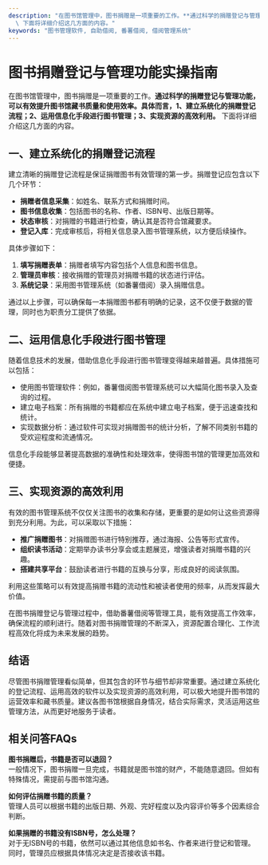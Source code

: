 ```yaml
---
description: "在图书馆管理中，图书捐赠是一项重要的工作。**通过科学的捐赠登记与管理功能，可以有效提升图书馆藏书质量和使用效率。具体而言，1、建立系统化的捐赠登记流程；2、运用信息化手段进行图书管理；3、实现资源的高效利用。**\
  \ 下面将详细介绍这几方面的内容。"
keywords: "图书管理软件, 自助借阅, 番薯借阅, 借阅管理系统"
---
```

# 图书捐赠登记与管理功能实操指南

在图书馆管理中，图书捐赠是一项重要的工作。**通过科学的捐赠登记与管理功能，可以有效提升图书馆藏书质量和使用效率。具体而言，1、建立系统化的捐赠登记流程；2、运用信息化手段进行图书管理；3、实现资源的高效利用。** 下面将详细介绍这几方面的内容。

## **一、建立系统化的捐赠登记流程**

建立清晰的捐赠登记流程是保证捐赠图书有效管理的第一步。捐赠登记应包含以下几个环节：

- **捐赠者信息采集**：如姓名、联系方式和捐赠时间。
- **图书信息收集**：包括图书的名称、作者、ISBN号、出版日期等。
- **状态审核**：对捐赠的书籍进行检查，确认其是否符合馆藏要求。
- **登记入库**：完成审核后，将相关信息录入图书管理系统，以方便后续操作。

具体步骤如下：

1. **填写捐赠表单**：捐赠者填写内容包括个人信息和图书信息。
2. **管理员审核**：接收捐赠的管理员对捐赠书籍的状态进行评估。
3. **系统记录**：采用图书管理系统（如番薯借阅）录入捐赠信息。

通过以上步骤，可以确保每一本捐赠图书都有明确的记录，这不仅便于数据的管理，同时也为职责分工提供了依据。

## **二、运用信息化手段进行图书管理**

随着信息技术的发展，借助信息化手段进行图书管理变得越来越普遍。具体措施可以包括：

- 使用图书管理软件：例如，番薯借阅图书管理系统可以大幅简化图书录入及查询的过程。
- 建立电子档案：所有捐赠的书籍都应在系统中建立电子档案，便于迅速查找和统计。
- 实现数据分析：通过软件可实现对捐赠图书的统计分析，了解不同类别书籍的受欢迎程度和流通情况。

信息化手段能够显著提高数据的准确性和处理效率，使得图书馆的管理更加高效和便捷。

## **三、实现资源的高效利用**

有效的图书管理系统不仅仅关注图书的收集和存储，更重要的是如何让这些资源得到充分利用。为此，可以采取以下措施：

- **推广捐赠图书**：对捐赠图书进行特别推荐，通过海报、公告等形式宣传。
- **组织读书活动**：定期举办读书分享会或主题展览，增强读者对捐赠书籍的兴趣。
- **搭建共享平台**：鼓励读者进行书籍的互换与分享，形成良好的阅读氛围。

利用这些策略可以有效提高捐赠书籍的流动性和被读者使用的频率，从而发挥最大价值。

在图书捐赠登记与管理过程中，借助番薯借阅等管理工具，能有效提高工作效率，确保流程的顺利进行。随着对图书捐赠管理的不断深入，资源配置合理化、工作流程高效化将成为未来发展的趋势。

## 结语

尽管图书捐赠管理看似简单，但其包含的环节与细节却非常重要。通过建立系统化的登记流程、运用高效的软件以及实现资源的高效利用，可以极大地提升图书馆的运营效率和藏书质量。建议各图书馆根据自身情况，结合实际需求，灵活运用这些管理方法，从而更好地服务于读者。

## 相关问答FAQs

**图书捐赠后，书籍是否可以退回？**  
一般情况下，图书捐赠一旦完成，书籍就是图书馆的财产，不能随意退回。但如有特殊情况，需提前与图书馆沟通。

**如何评估捐赠书籍的质量？**  
管理人员可以根据书籍的出版日期、外观、完好程度以及内容评价等多个因素综合判断。

**如果捐赠的书籍没有ISBN号，怎么处理？**  
对于无ISBN号的书籍，依然可以通过其他信息如书名、作者来进行登记和管理。同时，管理员应根据具体情况决定是否接收该书籍。
